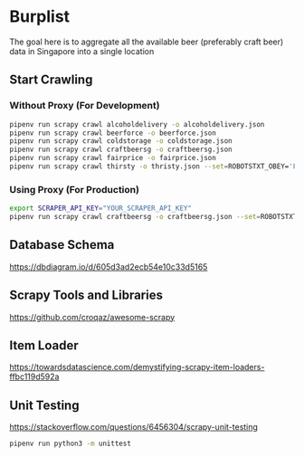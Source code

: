 # Burplist

The goal here is to aggregate all the available beer (preferably craft beer) data in Singapore into a single location

## Start Crawling

### Without Proxy (For Development)

```sh
pipenv run scrapy crawl alcoholdelivery -o alcoholdelivery.json
pipenv run scrapy crawl beerforce -o beerforce.json
pipenv run scrapy crawl coldstorage -o coldstorage.json
pipenv run scrapy crawl craftbeersg -o craftbeersg.json
pipenv run scrapy crawl fairprice -o fairprice.json
pipenv run scrapy crawl thirsty -o thristy.json --set=ROBOTSTXT_OBEY='False'
```

### Using Proxy (For Production)

```sh
export SCRAPER_API_KEY="YOUR_SCRAPER_API_KEY"
pipenv run scrapy crawl craftbeersg -o craftbeersg.json --set=ROBOTSTXT_OBEY='False'
```

## Database Schema

https://dbdiagram.io/d/605d3ad2ecb54e10c33d5165

## Scrapy Tools and Libraries

https://github.com/croqaz/awesome-scrapy

## Item Loader

https://towardsdatascience.com/demystifying-scrapy-item-loaders-ffbc119d592a

## Unit Testing

https://stackoverflow.com/questions/6456304/scrapy-unit-testing

```sh
pipenv run python3 -m unittest
```
